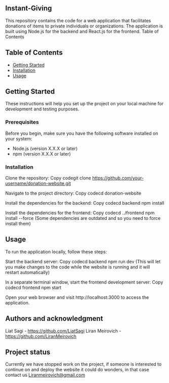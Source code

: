 ## Instant-Giving
This repository contains the code for a web application that facilitates donations of items to private individuals or organizations. The application is built using Node.js for the backend and React.js for the frontend.
Table of Contents

## Table of Contents

- [Getting Started](#getting-started)
- [Installation](#installation)
- [Usage](#usage)



## Getting Started

These instructions will help you set up the project on your local machine for development and testing purposes.

### Prerequisites

Before you begin, make sure you have the following software installed on your system:

- Node.js (version X.X.X or later)
- npm (version X.X.X or later)

### Installation

Clone the repository:
Copy codegit clone https://github.com/your-username/donation-website.git

Navigate to the project directory:
Copy codecd donation-website

Install the dependencies for the backend:
Copy codecd backend
npm install

Install the dependencies for the frontend:
Copy codecd ../frontend
npm install --force 
(Some dependencies are outdated and so you need to force install them)
## Usage

To run the application locally, follow these steps:

Start the backend server:
Copy codecd backend
npm run dev
(This will let you make changes to the code while the website is running and it will restart automatically)

In a separate terminal window, start the frontend development server:
Copy codecd frontend
npm start

Open your web browser and visit http://localhost:3000 to access the application.

## Authors and acknowledgment
Liat Sagi - https://github.com/LiatSagi
Liran Meirovich - https://github.com/LiranMeirovich

## Project status
Currently we have stopped work on the project, if someone is interested to continue on and deploy the website it could do wonders, in that case contact us Liranmeirovich@gmail.com

